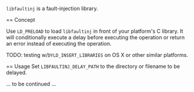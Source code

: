 

`libfaultinj` is a fault-injection library.

== Concept

Use `LD_PRELOAD` to load `libfaultinj` in front of your platform's C library.  It will 
conditionally execute a delay before executing the operation or return an error instead
of executing the operation.

TODO: testing w/`DYLD_INSERT_LIBRARIES` on OS X or other similar platforms.

== Usage
Set `LIBFAULTINJ_DELAY_PATH` to the directory or filename to be delayed.

... to be continued ...
